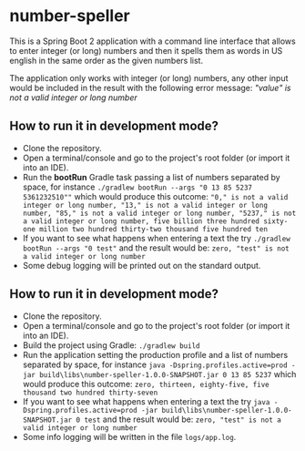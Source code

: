 # number-speller
This is a Spring Boot 2 application with a command line interface that allows to enter integer (or long) numbers and then it spells them as words in US english in the same order as the given numbers list.

The application only works with integer (or long) numbers, any other input would be included in the result with the following error message: *"value" is not a valid integer or long number*

## How to run it in development mode?
- Clone the repository.
- Open a terminal/console and go to the project's root folder (or import it into an IDE).
- Run the **bootRun** Gradle task passing a list of numbers separated by space, for instance `./gradlew bootRun --args "0 13 85 5237 5361232510""` which would produce this outcome: `"0," is not a valid integer or long number, "13," is not a valid integer or long number, "85," is not a valid integer or long number, "5237," is not a valid integer or long number, five billion three hundred sixty-one million two hundred thirty-two thousand five hundred ten`
- If you want to see what happens when entering a text the try `./gradlew bootRun --args "0 test"` and the result would be: `zero, "test" is not a valid integer or long number`
- Some debug logging will be printed out on the standard output.

## How to run it in development mode?
- Clone the repository.
- Open a terminal/console and go to the project's root folder (or import it into an IDE).
- Build the project using Gradle: `./gradlew build`
- Run the application setting the production profile and a list of numbers separated by space, for instance `java -Dspring.profiles.active=prod -jar build\libs\number-speller-1.0.0-SNAPSHOT.jar 0 13 85 5237` which would produce this outcome: `zero, thirteen, eighty-five, five thousand two hundred thirty-seven`
- If you want to see what happens when entering a text the try `java -Dspring.profiles.active=prod -jar build\libs\number-speller-1.0.0-SNAPSHOT.jar 0 test` and the result would be: `zero, "test" is not a valid integer or long number`
- Some info logging will be written in the file `logs/app.log`.
